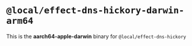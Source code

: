# `@local/effect-dns-hickory-darwin-arm64`

This is the **aarch64-apple-darwin** binary for `@local/effect-dns-hickory`
